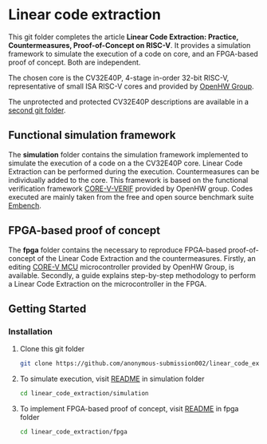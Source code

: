 # Linear code extraction

This git folder completes the article **Linear Code Extraction: Practice, Countermeasures, Proof-of-Concept on RISC-V**. It provides a simulation framework to simulate the execution of a code on core, and an FPGA-based proof of concept. Both are independent.

The chosen core is the CV32E40P, 4-stage in-order 32-bit RISC-V, representative of small ISA RISC-V cores and provided by [OpenHW Group](https://www.openhwgroup.org/).

The unprotected and protected CV32E40P descriptions are available in a [second git folder](https://github.com/anonymous-submission002/cv32e40p_rtl).

## Functional simulation framework

The **simulation** folder contains the simulation framework implemented to simulate the execution of a code on a the CV32E40P core. Linear Code Extraction can be performed during the execution. Countermeasures can be individually added to the core. This framework is based on the functional verification framework [CORE-V-VERIF](https://github.com/openhwgroup/core-v-verif) provided by OpenHW group. Codes executed are mainly taken from the free and open source benchmark suite [Embench](https://github.com/embench/embench-iot).

## FPGA-based proof of concept

The **fpga** folder contains the necessary to reproduce FPGA-based proof-of-concept of the Linear Code Extraction and the countermeasures. Firstly, an editing [CORE-V MCU](https://github.com/openhwgroup/core-v-mcu) microcontroller provided by OpenHW Group, is available. Secondly, a guide explains step-by-step methodology to perform a Linear Code Extraction on the microcontroller in the FPGA.

## Getting Started

### Installation

1. Clone this git folder
   ```sh
   git clone https://github.com/anonymous-submission002/linear_code_extraction.git
   ```
2. To simulate execution, visit [README](simulation/README.md) in simulation folder
   ```sh
   cd linear_code_extraction/simulation
   ```
3. To implement FPGA-based proof of concept, visit [README](simulation/README.md) in fpga folder
   ```sh
   cd linear_code_extraction/fpga
   ```
